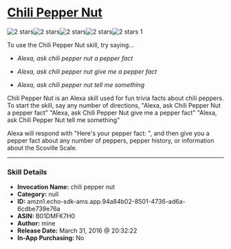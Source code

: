# [Chili Pepper Nut](http://alexa.amazon.com/#skills/amzn1.echo-sdk-ams.app.94a84b02-8501-4736-ad6a-6cdbe739e76a)
![2 stars](../../images/ic_star_black_18dp_1x.png)![2 stars](../../images/ic_star_black_18dp_1x.png)![2 stars](../../images/ic_star_border_black_18dp_1x.png)![2 stars](../../images/ic_star_border_black_18dp_1x.png)![2 stars](../../images/ic_star_border_black_18dp_1x.png) 1

To use the Chili Pepper Nut skill, try saying...

* *Alexa, ask chili pepper nut a pepper fact*

* *Alexa, ask chili pepper nut give me a pepper fact*

* *Alexa, ask chili pepper nut tell me something*

Chili Pepper Nut is an Alexa skill used for fun trivia facts about chili peppers.
To start the skill, say any number of directions,
"Alexa, ask Chili Pepper Nut a pepper fact"
"Alexa, ask Chili Pepper Nut give me a pepper fact"
"Alexa, ask Chili Pepper Nut tell me something"

Alexa will respond with "Here's your pepper fact: ", and then give you a pepper fact about any number of peppers, pepper history, or information about the Scoville Scale.

***

### Skill Details

* **Invocation Name:** chili pepper nut
* **Category:** null
* **ID:** amzn1.echo-sdk-ams.app.94a84b02-8501-4736-ad6a-6cdbe739e76a
* **ASIN:** B01DMFK7H0
* **Author:** mine
* **Release Date:** March 31, 2016 @ 20:32:22
* **In-App Purchasing:** No

